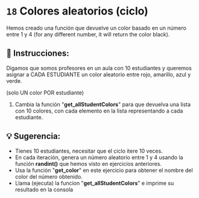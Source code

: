 # `18` Colores aleatorios (ciclo)

Hemos creado una función que devuelve un color basado en un número entre 1 y 4 (for any different number, it will return the color black).

## 📝 Instrucciones:

Digamos que somos profesores en un aula con 10 estudiantes y queremos asignar a CADA ESTUDIANTE un color aleatorio entre rojo, amarillo, azul y verde.

(solo UN color POR estudiante)

1. Cambia la función "**get_allStudentColors**" para que devuelva una lista con 10 colores, con cada elemento en la lista representando a cada estudiante.

## 💡 Sugerencia:

- Tienes 10 estudiantes, necesitar que el ciclo itere 10 veces.
- En cada iteración, genera un número aleatorio entre 1 y 4 usando la función **randint()** que hemos visto en ejercicios anteriores.
- Usa la función "**get_color**" en este ejercicio para obtener el nombre del color del número obtenido.
- Llama (ejecuta) la funcion "**get_allStudentColors**" e imprime su resultado en la consola

